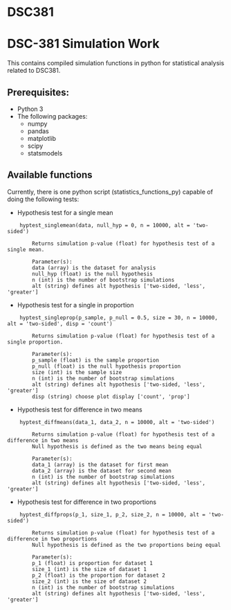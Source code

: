 # DSC381
# DSC-381 Simulation Work

This contains compiled simulation functions in python for statistical analysis related to DSC381.

## Prerequisites:

- Python 3
- The following packages:
    - numpy
    - pandas
    - matplotlib
    - scipy
    - statsmodels

## Available functions
Currently, there is one python script (statistics_functions_py) capable of doing the following tests:

- Hypothesis test for a single mean

```
    hyptest_singlemean(data, null_hyp = 0, n = 10000, alt = 'two-sided')
        
        Returns simulation p-value (float) for hypothesis test of a single mean.

        Parameter(s):
        data (array) is the dataset for analysis
        null_hyp (float) is the null hypothesis
        n (int) is the number of bootstrap simulations
        alt (string) defines alt hypothesis ['two-sided, 'less', 'greater']
```


- Hypothesis test for a single in proportion

```
    hyptest_singleprop(p_sample, p_null = 0.5, size = 30, n = 10000, alt = 'two-sided', disp = 'count')

        Returns simulation p-value (float) for hypothesis test of a single proportion.

        Parameter(s):
        p_sample (float) is the sample proportion
        p_null (float) is the null hypothesis proportion
        size (int) is the sample size
        n (int) is the number of bootstrap simulations
        alt (string) defines alt hypothesis ['two-sided, 'less', 'greater']
        disp (string) choose plot display ['count', 'prop']
```

- Hypothesis test for difference in two means

```
    hyptest_diffmeans(data_1, data_2, n = 10000, alt = 'two-sided')
        
        Returns simulation p-value (float) for hypothesis test of a difference in two means
        Null hypothesis is defined as the two means being equal

        Parameter(s):
        data_1 (array) is the dataset for first mean
        data_2 (array) is the dataset for second mean
        n (int) is the number of bootstrap simulations
        alt (string) defines alt hypothesis ['two-sided, 'less', 'greater']
```

- Hypothesis test for difference in two proportions

```
    hyptest_diffprops(p_1, size_1, p_2, size_2, n = 10000, alt = 'two-sided')
        
        Returns simulation p-value (float) for hypothesis test of a difference in two proportions
        Null hypothesis is defined as the two proportions being equal

        Parameter(s):
        p_1 (float) is proportion for dataset 1
        size_1 (int) is the size of dataset 1
        p_2 (float) is the proportion for dataset 2
        size_2 (int) is the size of dataset 2
        n (int) is the number of bootstrap simulations
        alt (string) defines alt hypothesis ['two-sided, 'less', 'greater']
```
